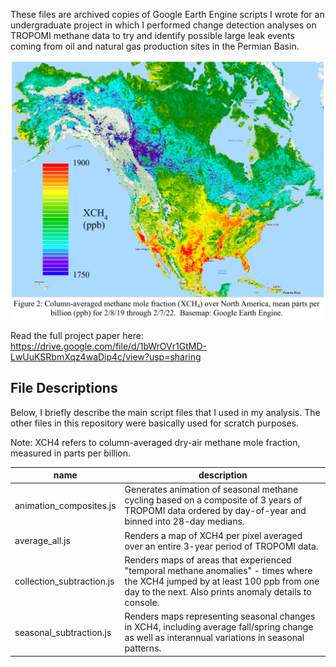 These files are archived copies of Google Earth Engine scripts I wrote for an undergraduate project in which I performed change detection analyses on TROPOMI methane data to try and identify possible large leak events coming from oil and natural gas production sites in the Permian Basin.  

<p align="center">
  <img src="https://github.com/mciethan/methane-change-detection/blob/main/methane.png">
</p>

Read the full project paper here: https://drive.google.com/file/d/1bWrOVr1GtMD-LwUuKSRbmXqz4waDip4c/view?usp=sharing

## File Descriptions

Below, I briefly describe the main script files that I used in my analysis.  The other files in this repository were basically used for scratch purposes.

Note: XCH4 refers to column-averaged dry-air methane mole fraction, measured in parts per billion.  

| name | description |
| -------- | --------- |
| animation_composites.js | Generates animation of seasonal methane cycling based on a composite of 3 years of TROPOMI data ordered by day-of-year and binned into 28-day medians. |
| average_all.js | Renders a map of XCH4 per pixel averaged over an entire 3-year period of TROPOMI data. |
| collection_subtraction.js | Renders maps of areas that experienced "temporal methane anomalies" - times where the XCH4 jumped by at least 100 ppb from one day to the next. Also prints anomaly details to console. |
| seasonal_subtraction.js | Renders maps representing seasonal changes in XCH4, including average fall/spring change as well as interannual variations in seasonal patterns. |
